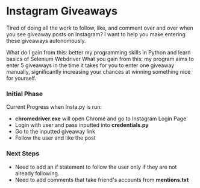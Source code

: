 # Instagram Giveaways
Tired of doing all the work to follow, like, and comment over and over when you see giveaway posts on Instagram? I want to help you make entering these giveaways autonomously. 

What do I gain from this: better my programming skills in Python and learn basics of Selenium Webdriver
What you gain from this: my program aims to enter 5 giveaways in the time it takes for you to enter one giveaway manually, significantly increasing your chances at winning something nice for yourself.

### Initial Phase

Current Progress when Insta.py is run: 
* **chromedriver.exe** will open Chrome and go to Instagram Login Page
* Login with user and pass inputted into **credentials.py**
* Go to the inputted giveaway link
* Follow the user and like the post

### Next Steps

* Need to add an if statement to follow the user only if they are not already following.
* Need to add comments that take friend's accounts from **mentions.txt** 
